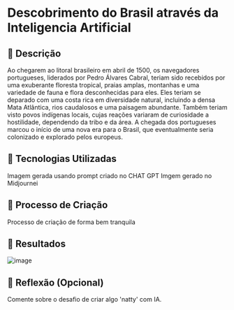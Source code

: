 # Descobrimento do Brasil através da Inteligencia Artificial 

## 📒 Descrição
Ao chegarem ao litoral brasileiro em abril de 1500, os navegadores portugueses, liderados por Pedro Álvares Cabral, 
teriam sido recebidos por uma exuberante floresta tropical, praias amplas, montanhas e uma variedade de fauna e flora desconhecidas para eles.
Eles teriam se deparado com uma costa rica em diversidade natural, incluindo a densa Mata Atlântica, rios caudalosos e uma paisagem abundante. 
Também teriam visto povos indígenas locais, cujas reações variaram de curiosidade a hostilidade, dependendo da tribo e da área.
A chegada dos portugueses marcou o início de uma nova era para o Brasil, que eventualmente seria colonizado e explorado pelos europeus. 

## 🤖 Tecnologias Utilizadas
Imagem gerada usando prompt criado no CHAT GPT
Imgem gerado no Midjournei

## 🧐 Processo de Criação
Processo de criação de forma bem tranquila

## 🚀 Resultados
![image](https://github.com/Barreto2007/Natural-or-Fake-Natty/assets/19639873/73d496d4-1d84-49d3-ad1a-62d2204a4d23)


## 💭 Reflexão (Opcional)
Comente sobre o desafio de criar algo 'natty' com IA.
